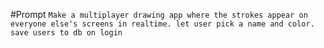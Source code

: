 #Prompt
`Make a multiplayer drawing app where the strokes appear on everyone else's screens in realtime. let user pick a name and color. save users to db on login`


